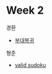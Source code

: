 # Week 2

경환

- [부대복귀](https://school.programmers.co.kr/learn/courses/30/lessons/132266)

형준
- [valid sudoku](https://leetcode.com/problems/valid-sudoku/)
